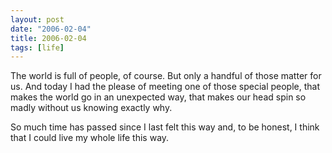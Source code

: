 ```yaml
---
layout: post
date: "2006-02-04"
title: 2006-02-04
tags: [life]
---
```

The world is full of people, of course. But only a handful of those
matter for us. And today I had the please of meeting one of those
special people, that makes the world go in an unexpected way, that
makes our head spin so madly without us knowing exactly why.

So much time has passed since I last felt this way and, to be
honest, I think that I could live my whole life this way.


